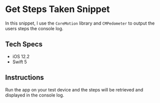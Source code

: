 # Get Steps Taken Snippet

In this snippet, I use the ```CoreMotion``` library and ```CMPedometer``` to output the users steps the console log.

## Tech Specs

- iOS 12.2
- Swift 5

## Instructions

Run the app on your test device and the steps will be retrieved and displayed in the console log.